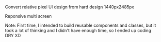 
Convert relative pixel UI design from hard design 1440px2485px 

Reponsive multi screen

Note: First time, I intended to build reusable components and classes, but it took a lot of thinking and I didn't have enough time, so I ended up coding DRY XD